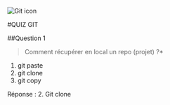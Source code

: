 ![Git icon](https://scr.sad.supinfo.com/articles/resources/172195/1410/0.png)

#QUIZ GIT

##Question 1

>Comment récupérer en local un repo (projet) ?*

1. git paste
1. git clone
1. git copy


Réponse : 2. Git clone